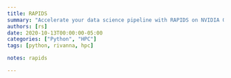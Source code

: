 ```yaml
---
title: RAPIDS
summary: "Accelerate your data science pipeline with RAPIDS on NVIDIA GPUs"
authors: [rs]
date: 2020-10-13T00:00:00-05:00
categories: ["Python", "HPC"]
tags: [python, rivanna, hpc]

notes: rapids

---
```


